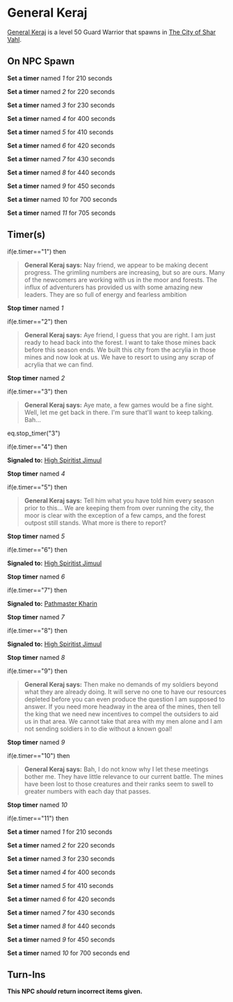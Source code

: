 # General Keraj



[General Keraj](/npc/155162) is a level 50 Guard Warrior that spawns in [The City of Shar Vahl](/zone/155).



## On NPC Spawn

**Set a timer** named *1* for 210 seconds

**Set a timer** named *2* for 220 seconds

**Set a timer** named *3* for 230 seconds

**Set a timer** named *4* for 400 seconds

**Set a timer** named *5* for 410 seconds

**Set a timer** named *6* for 420 seconds

**Set a timer** named *7* for 430 seconds

**Set a timer** named *8* for 440 seconds

**Set a timer** named *9* for 450 seconds

**Set a timer** named *10* for 700 seconds

**Set a timer** named *11* for 705 seconds


## Timer(s)

if(e.timer=="1") then


>**General Keraj says:** Nay friend, we appear to be making decent progress. The grimling numbers are increasing, but so are ours. Many of the newcomers are working with us in the moor and forests. The influx of adventurers has provided us with some amazing new leaders. They are so full of energy and fearless ambition


**Stop timer** named *1*

if(e.timer=="2") then


>**General Keraj says:** Aye friend, I guess that you are right. I am just ready to head back into the forest. I want to take those mines back before this season ends. We built this city from the acrylia in those mines and now look at us. We have to resort to using any scrap of acrylia that we can find.


**Stop timer** named *2*

if(e.timer=="3") then


>**General Keraj says:** Aye mate, a few games would be a fine sight. Well, let me get back in there. I'm sure that'll want to keep talking. Bah...


eq.stop_timer("3")

if(e.timer=="4") then


**Signaled to:**  [High Spiritist Jimuul](/npc/155161)


**Stop timer** named *4*

if(e.timer=="5") then


>**General Keraj says:** Tell him what you have told him every season prior to this... We are keeping them from over running the city, the moor is clear with the exception of a few camps, and the forest outpost still stands. What more is there to report?


**Stop timer** named *5*

if(e.timer=="6") then


**Signaled to:**  [High Spiritist Jimuul](/npc/155161)


**Stop timer** named *6*

if(e.timer=="7") then


**Signaled to:**  [Pathmaster Kharin](/npc/155160)


**Stop timer** named *7*

if(e.timer=="8") then


**Signaled to:**  [High Spiritist Jimuul](/npc/155161)


**Stop timer** named *8*

if(e.timer=="9") then


>**General Keraj says:** Then make no demands of my soldiers beyond what they are already doing. It will serve no one to have our resources depleted before you can even produce the question I am supposed to answer. If you need more headway in the area of the mines, then tell the king that we need new incentives to compel the outsiders to aid us in that area. We cannot take that area with my men alone and I am not sending soldiers in to die without a known goal!


**Stop timer** named *9*

if(e.timer=="10") then


>**General Keraj says:** Bah, I do not know why I let these meetings bother me. They have little relevance to our current battle. The mines have been lost to those creatures and their ranks seem to swell to greater numbers with each day that passes.


**Stop timer** named *10*

if(e.timer=="11") then


**Set a timer** named *1* for 210 seconds


**Set a timer** named *2* for 220 seconds


**Set a timer** named *3* for 230 seconds


**Set a timer** named *4* for 400 seconds


**Set a timer** named *5* for 410 seconds


**Set a timer** named *6* for 420 seconds


**Set a timer** named *7* for 430 seconds


**Set a timer** named *8* for 440 seconds


**Set a timer** named *9* for 450 seconds


**Set a timer** named *10* for 700 seconds
end



## Turn-Ins



**This NPC *should* return incorrect items given.**





